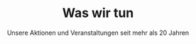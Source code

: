 ---
title: Was wir tun
subtitle: Unsere Aktionen und Veranstaltungen seit mehr als 20 Jahren
image: https://www.deepwave.org/wp-content/uploads/2016/03/Deepwave_Tauchen.jpg
overlay: rgba(43,96,92,0.31)
type: timeline
---